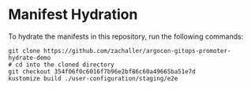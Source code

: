 # Manifest Hydration

To hydrate the manifests in this repository, run the following commands:

```shell
git clone https://github.com/zachaller/argocon-gitops-promoter-hydrate-demo
# cd into the cloned directory
git checkout 354f06f0c6016f7b96e2bf86c60a49665ba51e7d
kustomize build ./user-configuration/staging/e2e
```
